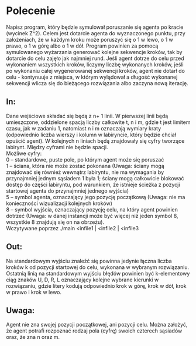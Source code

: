 # Polecenie
Napisz program, który będzie symulował poruszanie się agenta po kracie (wycinek Z^2). Celem jest dotarcie agenta do wyznaczonego punktu, przy założeniach,
że w każdym kroku może poruszyć się o 1 w lewo, o 1 w prawo, o 1 w górę albo o 1 w dół. Program powinien za pomocą symulowanego wyżarzania generować kolejne sekwencje kroków, tak by dotarcie do celu zajęło jak najmniej rund. Jeśli agent dotrze do celu przed wykonaniem wszystkich kroków, liczymy liczbę wykonanych kroków, jeśli po wykonaniu całej wygenerowanej sekwencji kroków, agent nie dotarł do celu - kontynuuje z miejsca, w którym wylądował a długość wykonanej sekwencji wlicza się do bieżącego rozwiązania albo zaczyna nową iterację.

## In: 
Dane wejściowe składać się będą z n+ 1 linii. W pierwszej linii będą umieszczone, oddzielone spacją liczby całkowite t, n i m, gdzie t jest limitem
czasu, jak w zadaniu 1, natomiast n i m oznaczają wymiary kraty (odpowiednio liczba wierszy i kolumn w labiryncie, który będzie chciał opuścić agent). W kolejnych n liniach będą znajdowały się cyfry tworzące labirynt. Między cyframi nie będzie spacji. </br>
Możliwe cyfry:</br>
0 – standardowe, puste pole, po którym agent może się poruszać</br>
1 – ściana, która nie może zostać pokonana (Uwaga: ściany mogą znajdować się również wewnątrz labiryntu, nie ma wymagania by przynajmniej jednym sąsiadem 1 była 1; ściany mogą całkowicie blokować dostęp do części labiryntu, pod warunkiem, że istnieje ścieżka z pozycji startowej agenta do przynajmniej jednego wyjścia)</br>
5 – symbol agenta, oznaczający jego pozycję początkową (Uwaga: nie ma konieczności wizualizacji kolejnych kroków) </br>
8 – symbol wyjścia, oznaczający pozycję celu, na który agent powinien dotrzeć (Uwaga: w danej instancji może być więcej niż jeden symbol 8, wszystkie 8 znajdują się on na obrzeżu).</br>
Wczytywane poprzez ./main <infile1 | <infile2 | <infile3

## Out: 
Na standardowym wyjściu znaleźć się powinna jedynie łączna liczba kroków k od pozycji startowej do celu, wykonana w wybranym rozwiązaniu. Ostatnią linią na standardowym wyjściu błędów powinien być k-elementowy ciąg znaków U, D, R, L oznaczający kolejne wybrane kierunki w rozwiązaniu, gdzie litery kodują odpowiednio krok w górę, krok w dół, krok w prawo i krok w lewo.

## Uwaga:
Agent nie zna swojej pozycji początkowej, ani pozycji celu. Można założyć, że agent potrafi rozpoznać rodzaj pola (cyfrę) swoich czterech sąsiadów oraz, że zna n oraz m.